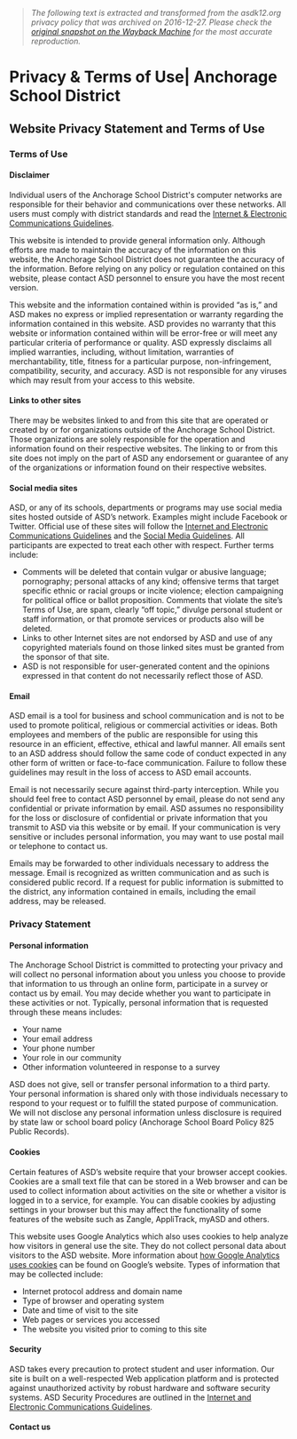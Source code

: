 > *The following text is extracted and transformed from the asdk12.org privacy policy that was archived on 2016-12-27. Please check the [original snapshot on the Wayback Machine](https://web.archive.org/web/20161227055903id_/http%3A//www.asdk12.org/privacy) for the most accurate reproduction.*

# Privacy & Terms of Use| Anchorage School District

## Website Privacy Statement and Terms of Use

### Terms of Use

#### Disclaimer

Individual users of the Anchorage School District's computer networks are responsible for their behavior and communications over these networks. All users must comply with district standards and read the [Internet & Electronic Communications Guidelines](http://www.asdk12.org/forms/uploads/InternetGuidelines.pdf "Internet & Electronic Communications Guidelines").

This website is intended to provide general information only. Although efforts are made to maintain the accuracy of the information on this website, the Anchorage School District does not guarantee the accuracy of the information. Before relying on any policy or regulation contained on this website, please contact ASD personnel to ensure you have the most recent version.

This website and the information contained within is provided “as is,” and ASD makes no express or implied representation or warranty regarding the information contained in this website. ASD provides no warranty that this website or information contained within will be error-free or will meet any particular criteria of performance or quality. ASD expressly disclaims all implied warranties, including, without limitation, warranties of merchantability, title, fitness for a particular purpose, non-infringement, compatibility, security, and accuracy. ASD is not responsible for any viruses which may result from your access to this website.

#### Links to other sites

There may be websites linked to and from this site that are operated or created by or for organizations outside of the Anchorage School District. Those organizations are solely responsible for the operation and information found on their respective websites. The linking to or from this site does not imply on the part of ASD any endorsement or guarantee of any of the organizations or information found on their respective websites.

#### Social media sites

ASD, or any of its schools, departments or programs may use social media sites hosted outside of ASD’s network. Examples might include Facebook or Twitter. Official use of these sites will follow the [Internet and Electronic Communications Guidelines](http://www.asdk12.org/forms/uploads/InternetGuidelines.pdf "Internet and Electronic Communications Guidelines") and the [Social Media Guidelines](http://www.asdk12.org/forms/uploads/SocialMediaGuidelines.pdf "Social Media Guidelines"). All participants are expected to treat each other with respect. Further terms include:

  * Comments will be deleted that contain vulgar or abusive language; pornography; personal attacks of any kind; offensive terms that target specific ethnic or racial groups or incite violence; election campaigning for political office or ballot proposition. Comments that violate the site’s Terms of Use, are spam, clearly “off topic,” divulge personal student or staff information, or that promote services or products also will be deleted.
  * Links to other Internet sites are not endorsed by ASD and use of any copyrighted materials found on those linked sites must be granted from the sponsor of that site.
  * ASD is not responsible for user-generated content and the opinions expressed in that content do not necessarily reflect those of ASD.



#### Email

ASD email is a tool for business and school communication and is not to be used to promote political, religious or commercial activities or ideas. Both employees and members of the public are responsible for using this resource in an efficient, effective, ethical and lawful manner. All emails sent to an ASD address should follow the same code of conduct expected in any other form of written or face-to-face communication. Failure to follow these guidelines may result in the loss of access to ASD email accounts.

Email is not necessarily secure against third-party interception. While you should feel free to contact ASD personnel by email, please do not send any confidential or private information by email. ASD assumes no responsibility for the loss or disclosure of confidential or private information that you transmit to ASD via this website or by email. If your communication is very sensitive or includes personal information, you may want to use postal mail or telephone to contact us.

Emails may be forwarded to other individuals necessary to address the message. Email is recognized as written communication and as such is considered public record. If a request for public information is submitted to the district, any information contained in emails, including the email address, may be released.

### Privacy Statement

#### Personal information

The Anchorage School District is committed to protecting your privacy and will collect no personal information about you unless you choose to provide that information to us through an online form, participate in a survey or contact us by email. You may decide whether you want to participate in these activities or not. Typically, personal information that is requested through these means includes:

  * Your name
  * Your email address
  * Your phone number
  * Your role in our community
  * Other information volunteered in response to a survey



ASD does not give, sell or transfer personal information to a third party. Your personal information is shared only with those individuals necessary to respond to your request or to fulfill the stated purpose of communication. We will not disclose any personal information unless disclosure is required by state law or school board policy (Anchorage School Board Policy 825 Public Records).

#### Cookies

Certain features of ASD’s website require that your browser accept cookies. Cookies are a small text file that can be stored in a Web browser and can be used to collect information about activities on the site or whether a visitor is logged in to a service, for example. You can disable cookies by adjusting settings in your browser but this may affect the functionality of some features of the website such as Zangle, AppliTrack, myASD and others.

This website uses Google Analytics which also uses cookies to help analyze how visitors in general use the site. They do not collect personal data about visitors to the ASD website. More information about [how Google Analytics uses cookies](http://www.google.com/policies/privacy/ads/#toc-analytics) can be found on Google’s website. Types of information that may be collected include:

  * Internet protocol address and domain name
  * Type of browser and operating system
  * Date and time of visit to the site
  * Web pages or services you accessed
  * The website you visited prior to coming to this site



#### Security

ASD takes every precaution to protect student and user information. Our site is built on a well-respected Web application platform and is protected against unauthorized activity by robust hardware and software security systems. ASD Security Procedures are outlined in the [Internet and Electronic Communications Guidelines](http://www.asdk12.org/forms/uploads/InternetGuidelines.pdf "Internet and Electronic Communications Guidelines").

#### Contact us

